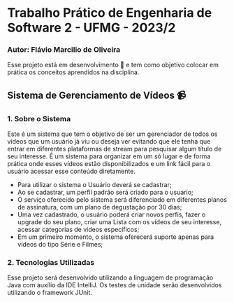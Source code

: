 # Trabalho Prático de Engenharia de Software 2 - UFMG - 2023/2
### Autor: Flávio Marcilio de Oliveira

Esse projeto está em desenvolvimento 🚧 e tem como objetivo colocar em prática os conceitos aprendidos na disciplina.
## Sistema de Gerenciamento de Vídeos 📹

### 1. Sobre o Sistema
Este é um sistema que tem o objetivo de ser um gerenciador de todos os vídeos que um usuário já viu ou deseja ver evitando que ele tenha que entrar em diferentes plataformas de stream para pesquisar algum título de seu interesse.
É um sistema para organizar em um só lugar e de forma prática onde esses vídeos estão disponibilizados e um link fácil para o usuário acessar esse conteúdo diretamente.

- Para utilizar o sistema o Usuário deverá se cadastrar;
- Ao se cadastrar, um perfil padrão será criado para o usuario;
- O serviço oferecido pelo sistema será diferenciado em diferentes planos de assinatura, com um plano de degustação por 30 dias;
- Uma vez cadastrado, o usuário poderá criar novos perfis, fazer o upgrade do seu plano, criar uma Lista com os vídeos de seu interesse, acessar categorias de vídeos específicos;
- Em um primeiro momento, o sistema oferecerá suporte apenas para vídeos do tipo Série e Filmes;

### 2. Tecnologias Utilizadas
Esse projeto será desenvolvido utilizando a linguagem de programação Java com auxílio da IDE IntelliJ. Os testes de unidade serão desenvolvidos utilizando o framework JUnit.
